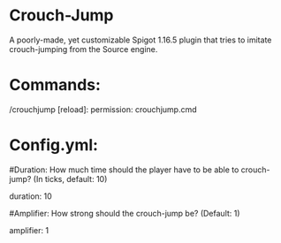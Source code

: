 # Crouch-Jump
A poorly-made, yet customizable Spigot 1.16.5 plugin that tries to imitate crouch-jumping from the Source engine.

# Commands:

/crouchjump [reload]:
  permission: crouchjump.cmd

# Config.yml:

#Duration: How much time should the player have to be able to crouch-jump? (In ticks, default: 10)

duration: 10

#Amplifier: How strong should the crouch-jump be? (Default: 1)

amplifier: 1
